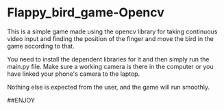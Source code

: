 # Flappy_bird_game-Opencv
This is a simple game made using the opencv library for taking continuous video input and finding the position of the finger and move the bird in the game according to that.

You need to install the dependent libraries for it and then simply run the main.py file.
Make sure a working camera is there in the computer or you have linked your phone's camera to the laptop.

Nothing else is expected from the user, and the game will run smoothly.

##ENJOY
